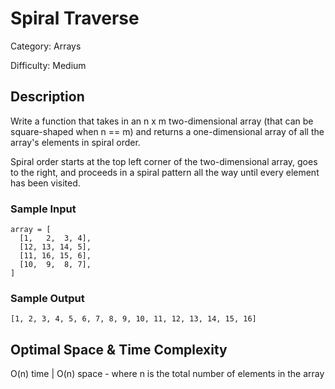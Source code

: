 # Spiral Traverse

Category: Arrays

Difficulty: Medium

## Description

Write a function that takes in an n x m two-dimensional array (that can be
square-shaped when n == m) and returns a one-dimensional array of all the
array's elements in spiral order.

Spiral order starts at the top left corner of the two-dimensional array, goes
to the right, and proceeds in a spiral pattern all the way until every element
has been visited.


### Sample Input
```
array = [
  [1,   2,  3, 4],
  [12, 13, 14, 5],
  [11, 16, 15, 6],
  [10,  9,  8, 7],
]
```

### Sample Output
```
[1, 2, 3, 4, 5, 6, 7, 8, 9, 10, 11, 12, 13, 14, 15, 16]
```

## Optimal Space & Time Complexity

O(n) time | O(n) space - where n is the total number of elements in the array
